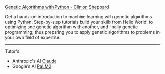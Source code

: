[Genetic Algorithms with Python - Clinton Sheppard](https://github.com/handcraftsman/GeneticAlgorithmsWithPython)

Get a hands-on introduction to machine learning with genetic algorithms using Python. Step-by-step tutorials build your skills from Hello World! to optimizing one genetic algorithm with another, and finally genetic programming; thus preparing you to apply genetic algorithms to problems in your own field of expertise.

- - - -

Tutor's:

* Anthropic's AI [Claude](https://claude.ai/login)
* Google's AI [PaLM2](https://ai.google/discover/palm2/)
